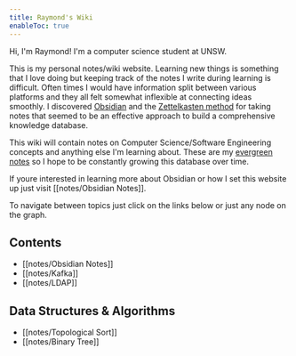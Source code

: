 ```yaml
---
title: Raymond's Wiki
enableToc: true
---
```


Hi, I'm Raymond! I'm a computer science student at UNSW.

This is my personal notes/wiki website. Learning new things is something that I love doing but keeping track of the notes I write during learning is difficult. Often times I would have information split between various platforms and they all felt somewhat inflexible at connecting ideas smoothly. I discovered [Obsidian](https://obsidian.md/) and the [Zettelkasten method](https://zettelkasten.de/introduction/) for taking notes that seemed to be an effective approach to build a comprehensive knowledge database.

This wiki will contain notes on Computer Science/Software Engineering concepts and anything else I'm learning about. These are my [evergreen notes](https://notes.andymatuschak.org/Evergreen_notes) so I hope to be constantly growing this database over time. 

If youre interested in learning more about Obsidian or how I set this website up just visit [[notes/Obsidian Notes]].


To navigate between topics just click on the links below or just any node on the graph.

## Contents
- [[notes/Obsidian Notes]]
- [[notes/Kafka]]
- [[notes/LDAP]]

## Data Structures & Algorithms
- [[notes/Topological Sort]]
- [[notes/Binary Tree]]